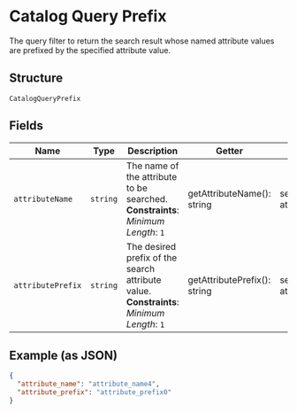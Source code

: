
# Catalog Query Prefix

The query filter to return the search result whose named attribute values are prefixed by the specified attribute value.

## Structure

`CatalogQueryPrefix`

## Fields

| Name | Type | Description | Getter | Setter |
|  --- | --- | --- | --- | --- |
| `attributeName` | `string` | The name of the attribute to be searched.<br>**Constraints**: *Minimum Length*: `1` | getAttributeName(): string | setAttributeName(string attributeName): void |
| `attributePrefix` | `string` | The desired prefix of the search attribute value.<br>**Constraints**: *Minimum Length*: `1` | getAttributePrefix(): string | setAttributePrefix(string attributePrefix): void |

## Example (as JSON)

```json
{
  "attribute_name": "attribute_name4",
  "attribute_prefix": "attribute_prefix0"
}
```

